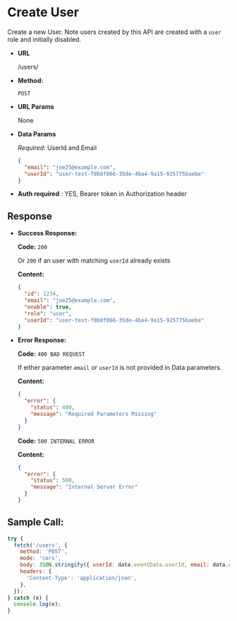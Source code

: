 # Create User

Create a new User. Note users created by this API are created with a `user` role and initially disabled.

- **URL**

  /users/

- **Method:**

  `POST`

- **URL Params**

  None

- **Data Params**

  _Required_: UserId and Email

  ```json
  {
    "email": "joe25@example.com",
    "userId": "user-test-f8b0f866-35de-4ba4-9a15-925775baebe"
  }
  ```

- **Auth required** : YES, Bearer token in Authorization header

## Response

- **Success Response:**

  **Code:** `200`

  Or `200` if an user with matching `userId` already exists

  **Content:**

  ```json
  {
    "id": 1234,
    "email": "joe25@example.com",
    "enable": true,
    "role": "user",
    "userId": "user-test-f8b0f866-35de-4ba4-9a15-925775baebe"
  }
  ```

- **Error Response:**

  **Code:** `400 BAD REQUEST`

  If either parameter `email` or `userId` is not provided in Data parameters.

  **Content:**

  ```json
  {
    "error": {
      "status": 400,
      "message": "Required Parameters Missing"
    }
  }
  ```

  **Code:** `500 INTERNAL ERROR`

  **Content:**

  ```json
  {
    "error": {
      "status": 500,
      "message": "Internal Server Error"
    }
  }
  ```

## Sample Call:

```javascript
try {
  fetch('/users', {
    method: 'POST',
    mode: 'cors',
    body: JSON.stringify({ userId: data.eventData.userId, email: data.eventData.email }),
    headers: {
      'Content-Type': 'application/json',
    },
  });
} catch (e) {
  console.log(e);
}
```
